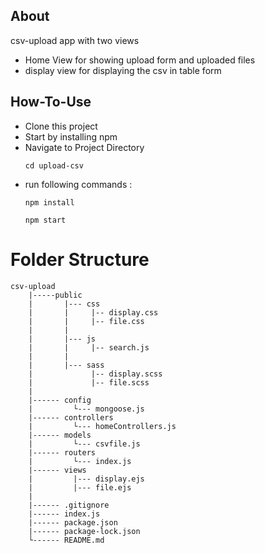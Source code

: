 ## About 
csv-upload app with two views
- Home View for showing upload form and uploaded files
- display view for displaying the csv in table form

## How-To-Use

- Clone this project
- Start by installing npm
- Navigate to Project Directory
    ```
    cd upload-csv
    ```
- run following commands :
    ```
    npm install 
    ```
    ```
    npm start
    ```

# Folder Structure 
```
csv-upload
    |-----public
    |       |--- css
    |       |     |-- display.css
    |       |     |-- file.css
    |       |     
    |       |--- js
    |       |     |-- search.js
    |       |     
    |       |--- sass
    |             |-- display.scss
    |             |-- file.scss
    |             
    |------ config
    |         └--- mongoose.js
    |------ controllers
    |         └--- homeControllers.js
    |------ models
    |         └--- csvfile.js
    |------ routers
    |         └--- index.js
    |------ views
    |         |--- display.ejs
    |         |--- file.ejs
    |         
    |------ .gitignore
    |------ index.js
    |------ package.json
    |------ package-lock.json
    └------ README.md

